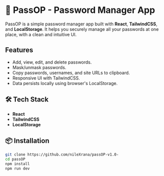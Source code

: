 # 🔐 PassOP - Password Manager App

PassOP is a simple password manager app built with **React**, **TailwindCSS**, and **LocalStorage**. It helps you securely manage all your passwords at one place, with a clean and intuitive UI.

## Features

- Add, view, edit, and delete passwords.
- Mask/unmask passwords.
- Copy passwords, usernames, and site URLs to clipboard.
- Responsive UI with TailwindCSS.
- Data persists locally using browser's LocalStorage.

## 🛠️ Tech Stack

- **React**
- **TailwindCSS**
- **LocalStorage**

## 📦 Installation

```bash
git clone https://github.com/nileXrana/passOP-v1.0-
cd passOP
npm install
npm run dev
